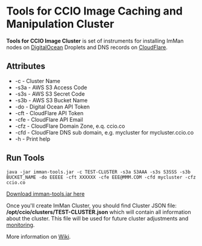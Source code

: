 # Tools for CCIO Image Caching and Manipulation Cluster #

**Tools for CCIO Image Cluster** is set of instruments for installing ImMan nodes on [DigitalOcean](https://m.do.co/c/9e592545f7b6) Droplets and DNS records on [CloudFlare](https://www.cloudflare.com/).

## Attributes ##

- -c - Cluster Name
- -s3a - AWS S3 Access Code
- -s3s - AWS S3 Secret Code
- -s3b - AWS S3 Bucket Name
- -do - Digital Ocean API Token
- -cft - CloudFlare API Token
- -cfe - CloudFlare API Email
- -cfz - CloudFlare Domain Zone, e.q. ccio.co
- -cfd - CloudFlare DNS sub domain, e.g. mycluster for mycluster.ccio.co
- -h - Print help

## Run Tools ##

```
java -jar imman-tools.jar -c TEST-CLUSTER -s3a S3AAA -s3s S3SSS -s3b BUCKET_NAME -do EEEEE -cft XXXXXX -cfe EEE@MMM.COM -cfd mycluster -cfz ccio.co
```

[Download imman-tools.jar here](https://github.com/CloudCluster/imman-tools/blob/master/src/bin/imman-tools.jar)

Once you'll create ImMan Cluster, you should find Cluster JSON file: **/opt/ccio/clusters/TEST-CLUSTER.json** which will contain all information about the cluster. This file will be used for future cluster adjustments and [monitoring](https://github.com/CloudCluster/imman-monitor).

More information on [Wiki](https://github.com/CloudCluster/imman-tools/wiki).
